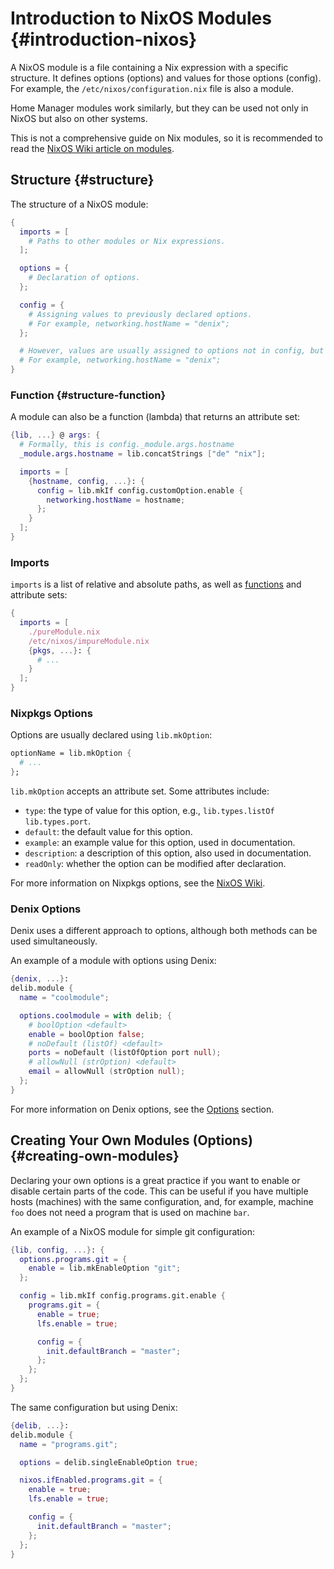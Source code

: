 # Introduction to NixOS Modules {#introduction-nixos}
A NixOS module is a file containing a Nix expression with a specific structure. It defines options (options) and values for those options (config). For example, the `/etc/nixos/configuration.nix` file is also a module.

Home Manager modules work similarly, but they can be used not only in NixOS but also on other systems.

This is not a comprehensive guide on Nix modules, so it is recommended to read the [NixOS Wiki article on modules](https://nixos.wiki/wiki/NixOS_modules).

## Structure {#structure}
The structure of a NixOS module:

```nix
{
  imports = [
    # Paths to other modules or Nix expressions.
  ];

  options = {
    # Declaration of options.
  };

  config = {
    # Assigning values to previously declared options.
    # For example, networking.hostName = "denix";
  };

  # However, values are usually assigned to options not in config, but here.
  # For example, networking.hostName = "denix";
}
```

### Function {#structure-function}
A module can also be a function (lambda) that returns an attribute set:

```nix
{lib, ...} @ args: {
  # Formally, this is config._module.args.hostname
  _module.args.hostname = lib.concatStrings ["de" "nix"];

  imports = [
    {hostname, config, ...}: {
      config = lib.mkIf config.customOption.enable {
        networking.hostName = hostname;
      };
    }
  ];
}
```

### Imports
`imports` is a list of relative and absolute paths, as well as [functions](#structure-function) and attribute sets:

```nix
{
  imports = [
    ./pureModule.nix
    /etc/nixos/impureModule.nix
    {pkgs, ...}: {
      # ...
    }
  ];
}
```

### Nixpkgs Options
Options are usually declared using `lib.mkOption`:

```nix
optionName = lib.mkOption {
  # ...
};
```

`lib.mkOption` accepts an attribute set. Some attributes include:

- `type`: the type of value for this option, e.g., `lib.types.listOf lib.types.port`.
- `default`: the default value for this option.
- `example`: an example value for this option, used in documentation.
- `description`: a description of this option, also used in documentation.
- `readOnly`: whether the option can be modified after declaration.

For more information on Nixpkgs options, see the [NixOS Wiki](https://nixos.wiki/wiki/Declaration).

### Denix Options
Denix uses a different approach to options, although both methods can be used simultaneously.

An example of a module with options using Denix:

```nix
{denix, ...}:
delib.module {
  name = "coolmodule";

  options.coolmodule = with delib; {
    # boolOption <default>
    enable = boolOption false;
    # noDefault (listOf) <default>
    ports = noDefault (listOfOption port null);
    # allowNull (strOption) <default>
    email = allowNull (strOption null);
  };
}
```

For more information on Denix options, see the [Options](/options/introduction) section.

## Creating Your Own Modules (Options) {#creating-own-modules}
Declaring your own options is a great practice if you want to enable or disable certain parts of the code. This can be useful if you have multiple hosts (machines) with the same configuration, and, for example, machine `foo` does not need a program that is used on machine `bar`.

An example of a NixOS module for simple git configuration:

```nix
{lib, config, ...}: {
  options.programs.git = {
    enable = lib.mkEnableOption "git";
  };

  config = lib.mkIf config.programs.git.enable {
    programs.git = {
      enable = true;
      lfs.enable = true;

      config = {
        init.defaultBranch = "master";
      };
    };
  };
}
```

The same configuration but using Denix:

```nix
{delib, ...}:
delib.module {
  name = "programs.git";

  options = delib.singleEnableOption true;

  nixos.ifEnabled.programs.git = {
    enable = true;
    lfs.enable = true;

    config = {
      init.defaultBranch = "master";
    };
  };
}
```
